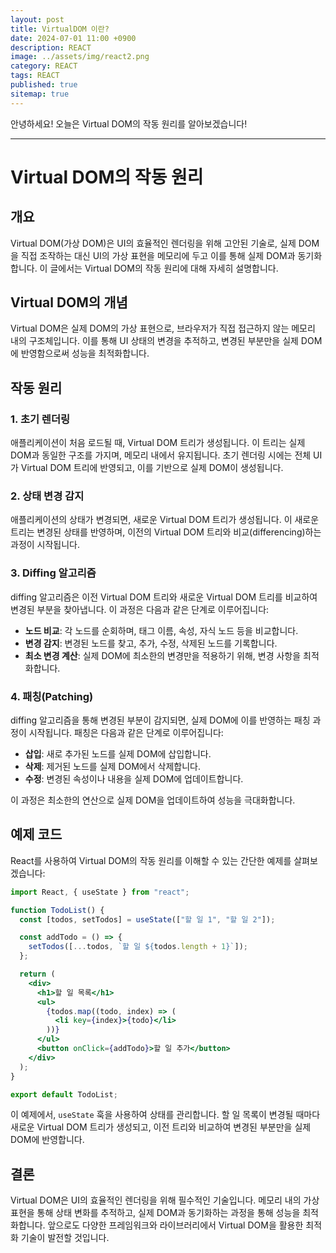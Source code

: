 ```yaml
---
layout: post
title: VirtualDOM 이란?
date: 2024-07-01 11:00 +0900
description: REACT
image: ../assets/img/react2.png
category: REACT
tags: REACT
published: true
sitemap: true
---
```


안녕하세요! 오늘은 Virtual DOM의 작동 원리를 알아보겠습니다!

---

# Virtual DOM의 작동 원리

## 개요

Virtual DOM(가상 DOM)은 UI의 효율적인 렌더링을 위해 고안된 기술로, 실제 DOM을 직접 조작하는 대신 UI의 가상 표현을 메모리에 두고 이를 통해 실제 DOM과 동기화합니다. 이 글에서는 Virtual DOM의 작동 원리에 대해 자세히 설명합니다.

## Virtual DOM의 개념

Virtual DOM은 실제 DOM의 가상 표현으로, 브라우저가 직접 접근하지 않는 메모리 내의 구조체입니다. 이를 통해 UI 상태의 변경을 추적하고, 변경된 부분만을 실제 DOM에 반영함으로써 성능을 최적화합니다.

## 작동 원리

### 1. 초기 렌더링

애플리케이션이 처음 로드될 때, Virtual DOM 트리가 생성됩니다. 이 트리는 실제 DOM과 동일한 구조를 가지며, 메모리 내에서 유지됩니다. 초기 렌더링 시에는 전체 UI가 Virtual DOM 트리에 반영되고, 이를 기반으로 실제 DOM이 생성됩니다.

### 2. 상태 변경 감지

애플리케이션의 상태가 변경되면, 새로운 Virtual DOM 트리가 생성됩니다. 이 새로운 트리는 변경된 상태를 반영하며, 이전의 Virtual DOM 트리와 비교(differencing)하는 과정이 시작됩니다.

### 3. Diffing 알고리즘

diffing 알고리즘은 이전 Virtual DOM 트리와 새로운 Virtual DOM 트리를 비교하여 변경된 부분을 찾아냅니다. 이 과정은 다음과 같은 단계로 이루어집니다:

- **노드 비교**: 각 노드를 순회하며, 태그 이름, 속성, 자식 노드 등을 비교합니다.
- **변경 감지**: 변경된 노드를 찾고, 추가, 수정, 삭제된 노드를 기록합니다.
- **최소 변경 계산**: 실제 DOM에 최소한의 변경만을 적용하기 위해, 변경 사항을 최적화합니다.

### 4. 패칭(Patching)

diffing 알고리즘을 통해 변경된 부분이 감지되면, 실제 DOM에 이를 반영하는 패칭 과정이 시작됩니다. 패칭은 다음과 같은 단계로 이루어집니다:

- **삽입**: 새로 추가된 노드를 실제 DOM에 삽입합니다.
- **삭제**: 제거된 노드를 실제 DOM에서 삭제합니다.
- **수정**: 변경된 속성이나 내용을 실제 DOM에 업데이트합니다.

이 과정은 최소한의 연산으로 실제 DOM을 업데이트하여 성능을 극대화합니다.

## 예제 코드

React를 사용하여 Virtual DOM의 작동 원리를 이해할 수 있는 간단한 예제를 살펴보겠습니다:

```jsx
import React, { useState } from "react";

function TodoList() {
  const [todos, setTodos] = useState(["할 일 1", "할 일 2"]);

  const addTodo = () => {
    setTodos([...todos, `할 일 ${todos.length + 1}`]);
  };

  return (
    <div>
      <h1>할 일 목록</h1>
      <ul>
        {todos.map((todo, index) => (
          <li key={index}>{todo}</li>
        ))}
      </ul>
      <button onClick={addTodo}>할 일 추가</button>
    </div>
  );
}

export default TodoList;
```

이 예제에서, `useState` 훅을 사용하여 상태를 관리합니다. 할 일 목록이 변경될 때마다 새로운 Virtual DOM 트리가 생성되고, 이전 트리와 비교하여 변경된 부분만을 실제 DOM에 반영합니다.

## 결론

Virtual DOM은 UI의 효율적인 렌더링을 위해 필수적인 기술입니다.
메모리 내의 가상 표현을 통해 상태 변화를 추적하고, 실제 DOM과 동기화하는 과정을 통해 성능을 최적화합니다. 앞으로도 다양한 프레임워크와 라이브러리에서 Virtual DOM을 활용한 최적화 기술이 발전할 것입니다.
